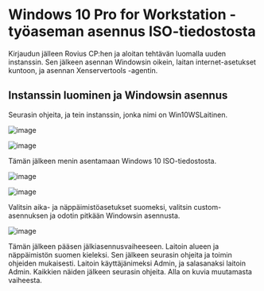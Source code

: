# Windows 10 Pro for Workstation -työaseman asennus ISO-tiedostosta

Kirjaudun jälleen Rovius CP:hen ja aloitan tehtävän luomalla uuden instanssin. Sen jälkeen asennan Windowsin oikein, laitan internet-asetukset kuntoon, ja asennan Xenservertools -agentin.

## Instanssin luominen ja Windowsin asennus

Seurasin ohjeita, ja tein instanssin, jonka nimi on Win10WSLaitinen.

![image](https://github.com/user-attachments/assets/2a9ff3cc-4a32-4335-bb9b-7e0f470f2ed5)

![image](https://github.com/user-attachments/assets/4b35c600-8fb3-49a3-8948-38d88a427fd4)

Tämän jälkeen menin asentamaan Windows 10 ISO-tiedostosta.

![image](https://github.com/user-attachments/assets/ead2f8e1-384c-4218-9a11-1132a9e430d5)

![image](https://github.com/user-attachments/assets/26d55f00-fbf3-4969-b646-6b5e6934a65b)

Valitsin aika- ja näppäimistöasetukset suomeksi, valitsin custom-asennuksen ja odotin pitkään Windowsin asennusta.

![image](https://github.com/user-attachments/assets/b0aa3af9-af8e-499d-8369-4e31ec851573)

Tämän jälkeen pääsen jälkiasennusvaiheeseen. Laitoin alueen ja näppäimistön suomen kieleksi. Sen jälkeen seurasin ohjeita ja toimin ohjeiden mukaisesti. Laitoin käyttäjänimeksi Admin, ja salasanaksi laitoin Admin. Kaikkien näiden jälkeen seurasin ohjeita. Alla on kuvia muutamasta vaiheesta.

